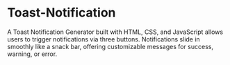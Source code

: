# Toast-Notification
A Toast Notification Generator built with HTML, CSS, and JavaScript allows users to trigger notifications via three buttons. Notifications slide in smoothly like a snack bar, offering customizable messages for success, warning, or error.
